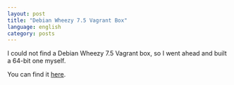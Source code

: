 ```yaml
---
layout: post
title: "Debian Wheezy 7.5 Vagrant Box"
language: english
category: posts
---
```


I could not find a Debian Wheezy 7.5 Vagrant box, so I went ahead and built a 64-bit one myself.

You can find it [here](https://niklaslindblad.se/vagrant/).
